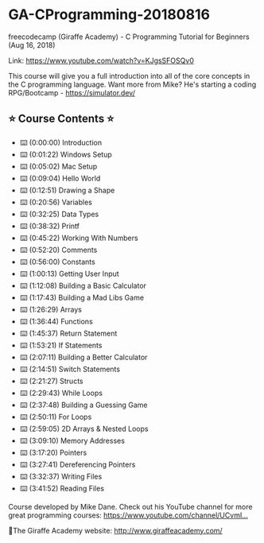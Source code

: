# GA-CProgramming-20180816

freecodecamp (Giraffe Academy) - C Programming Tutorial for Beginners (Aug 16, 2018)

Link: https://www.youtube.com/watch?v=KJgsSFOSQv0

This course will give you a full introduction into all of the core concepts in the C programming language.
Want more from Mike? He's starting a coding RPG/Bootcamp - https://simulator.dev/​

## ⭐️ Course Contents ⭐️
* ⌨️ (0:00:00​) Introduction
* ⌨️ (0:01:22​) Windows Setup
* ⌨️ (0:05:02​) Mac Setup
* ⌨️ (0:09:04​) Hello World
* ⌨️ (0:12:51​) Drawing a Shape
* ⌨️ (0:20:56​) Variables
* ⌨️ (0:32:25​) Data Types
* ⌨️ (0:38:32​) Printf
* ⌨️ (0:45:22​) Working With Numbers
* ⌨️ (0:52:20​) Comments
* ⌨️ (0:56:00​) Constants
* ⌨️ (1:00:13​) Getting User Input
* ⌨️ (1:12:08​) Building a Basic Calculator
* ⌨️ (1:17:43​) Building a Mad Libs Game
* ⌨️ (1:26:29​) Arrays
* ⌨️ (1:36:44​) Functions
* ⌨️ (1:45:37​) Return Statement
* ⌨️ (1:53:21​) If Statements
* ⌨️ (2:07:11​) Building a Better Calculator
* ⌨️ (2:14:51​) Switch Statements
* ⌨️ (2:21:27​) Structs
* ⌨️ (2:29:43​) While Loops
* ⌨️ (2:37:48​) Building a Guessing Game
* ⌨️ (2:50:11​) For Loops
* ⌨️ (2:59:05​) 2D Arrays & Nested Loops
* ⌨️ (3:09:10​) Memory Addresses
* ⌨️ (3:17:20​) Pointers
* ⌨️ (3:27:41​) Dereferencing Pointers
* ⌨️ (3:32:37​) Writing Files
* ⌨️ (3:41:52​) Reading Files

Course developed by Mike Dane. Check out his YouTube channel for more great programming courses: https://www.youtube.com/channel/UCvmI...​

🔗The Giraffe Academy website: http://www.giraffeacademy.com/
